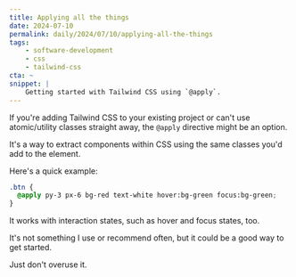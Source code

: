 ```yaml
---
title: Applying all the things
date: 2024-07-10
permalink: daily/2024/07/10/applying-all-the-things
tags:
    - software-development
    - css
    - tailwind-css
cta: ~
snippet: |
    Getting started with Tailwind CSS using `@apply`.
---
```


If you're adding Tailwind CSS to your existing project or can't use atomic/utility classes straight away, the `@apply` directive might be an option.

It's a way to extract components within CSS using the same classes you'd add to the element.

Here's a quick example:

```css
.btn {
  @apply py-3 px-6 bg-red text-white hover:bg-green focus:bg-green;
}
```

It works with interaction states, such as hover and focus states, too.

It's not something I use or recommend often, but it could be a good way to get started.

Just don't overuse it.

